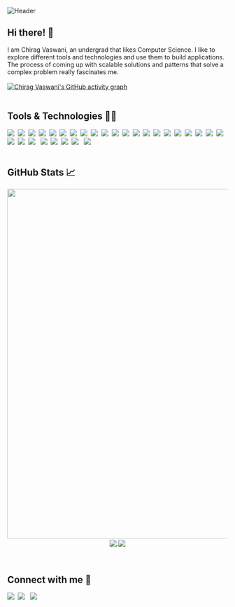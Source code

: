 ![Header](https://github.com/chiragvaswani/chiragvaswani/blob/main/Header.png?raw=true)

## Hi there! 👋
I am Chirag Vaswani, an undergrad that likes Computer Science. I like to explore different tools and technologies and use them to build applications. The process of coming up with scalable solutions and patterns that solve a complex problem really fascinates me. 
<br/><br/>
[![Chirag Vaswani's GitHub activity graph](https://activity-graph.herokuapp.com/graph?username=chiragvaswani&theme=react-dark)](https://github.com/chiragvaswani/)
<br/><br/>
## Tools & Technologies 👨‍💻

![](https://img.shields.io/badge/HTML-239120?style=for-the-badge&logo=html5&logoColor=white)&nbsp;&nbsp;![](https://img.shields.io/badge/CSS-239120?&style=for-the-badge&logo=css3&logoColor=white)&nbsp;&nbsp;![](https://img.shields.io/badge/JavaScript-F7DF1E?style=for-the-badge&logo=javascript&logoColor=black)&nbsp;&nbsp;![](https://img.shields.io/badge/C-00599C?style=for-the-badge&logo=c&logoColor=white)&nbsp;&nbsp;![](	https://img.shields.io/badge/C%2B%2B-00599C?style=for-the-badge&logo=c%2B%2B&logoColor=white)&nbsp;&nbsp;![](https://img.shields.io/badge/Java-ED8B00?style=for-the-badge&logo=java&logoColor=white)&nbsp;&nbsp;![](https://img.shields.io/badge/Swift-FA7343?style=for-the-badge&logo=swift&logoColor=white)&nbsp;&nbsp;![](https://img.shields.io/badge/Python-14354C?style=for-the-badge&logo=python&logoColor=white)&nbsp;&nbsp;![](https://img.shields.io/badge/R-276DC3?style=for-the-badge&logo=r&logoColor=white)&nbsp;&nbsp;![](https://img.shields.io/badge/Jupyter-F37626.svg?&style=for-the-badge&logo=Jupyter&logoColor=white)&nbsp;&nbsp;![](https://img.shields.io/badge/React-20232A?style=for-the-badge&logo=react&logoColor=61DAFB)&nbsp;&nbsp;![](https://img.shields.io/badge/Redux-593D88?style=for-the-badge&logo=redux&logoColor=white)&nbsp;&nbsp;![](https://img.shields.io/badge/Express.js-000000?style=for-the-badge&logo=express&logoColor=white)&nbsp;&nbsp;![](https://img.shields.io/badge/Node.js-43853D?style=for-the-badge&logo=node.js&logoColor=white)&nbsp;&nbsp;![](https://img.shields.io/badge/MongoDB-4EA94B?style=for-the-badge&logo=mongodb&logoColor=white)&nbsp;&nbsp;![](https://img.shields.io/badge/PostgreSQL-316192?style=for-the-badge&logo=postgresql&logoColor=white)&nbsp;&nbsp;![](https://img.shields.io/badge/styled--components-DB7093?style=for-the-badge&logo=styled-components&logoColor=white)&nbsp;&nbsp;![](https://img.shields.io/badge/Flask-000000?style=for-the-badge&logo=flask&logoColor=white)&nbsp;&nbsp;![](https://img.shields.io/badge/GraphQl-E10098?style=for-the-badge&logo=graphql&logoColor=white)&nbsp;&nbsp;![](https://img.shields.io/badge/Git-F05032?style=for-the-badge&logo=git&logoColor=white)&nbsp;&nbsp;![](https://img.shields.io/badge/firebase-ffca28?style=for-the-badge&logo=firebase&logoColor=black)&nbsp;&nbsp;![](https://img.shields.io/badge/React_Router-CA4245?style=for-the-badge&logo=react-router&logoColor=white)&nbsp;&nbsp;![](https://img.shields.io/badge/Bootstrap-563D7C?style=for-the-badge&logo=bootstrap&logoColor=white)&nbsp;&nbsp;![](https://img.shields.io/badge/Redux_Saga-999999?style=for-the-badge&logo=redux-saga&logoColor=white)
&nbsp;&nbsp;![](https://img.shields.io/badge/scikit_learn-f7931e?style=for-the-badge&logo=scikit-learn&logoColor=white)&nbsp;&nbsp;![](https://img.shields.io/badge/TensorFlow-ff6f00?style=for-the-badge&logo=tensorflow&logoColor=white)&nbsp;&nbsp;![](https://img.shields.io/badge/numpy-013243?style=for-the-badge&logo=numpy&logoColor=white)&nbsp;&nbsp;![](https://img.shields.io/badge/pandas-150458?style=for-the-badge&logo=pandas&logoColor=white)
&nbsp;&nbsp;![](https://img.shields.io/badge/Visual_Studio_Code-0078D4?style=for-the-badge&logo=visual%20studio%20code&logoColor=white)
<br/><br/>
## GitHub Stats 📈
<div align="center">
  <a>
  <img align="center" src="https://github-readme-streak-stats.herokuapp.com/?user=chiragvaswani&theme=black-ice&hide_border=true" width="800">
  </a>
  <br/>
  <a href="https://github.com/chiragvaswani/github-readme-stats" style="margin-top:100px;">
    <img align="center" src="https://github-readme-stats.vercel.app/api/top-langs/?username=chiragvaswani&theme=dark&count_private=true&hide_border=true&text_color=fff&icon_color=03e8fc&title_color=03e8fc" />
  </a>
 <a href="https://github.com/chiragvaswani/github-readme-stats">
    <img align="center" src="https://github-readme-stats.vercel.app/api?username=chiragvaswani&count_private=true&theme=dark&show_icons=true&hide_border=true&text_color=fff&icon_color=03e8fc&title_color=03e8fc&card_width=3&line_height=40" />
  </a>
</div>
<br/><br/>

## Connect with me 🤝
[![](https://img.shields.io/badge/LinkedIn-0077B5?style=for-the-badge&logo=linkedin&logoColor=white)](https://www.linkedin.com/in/chirag-vaswani-3263961b3/)&nbsp;&nbsp;[![](https://img.shields.io/badge/Instagram-E4405F?style=for-the-badge&logo=instagram&logoColor=white)](https://www.instagram.com/chiragg_v)&nbsp;&nbsp;
[![](https://img.shields.io/badge/Gmail-D14836?style=for-the-badge&logo=gmail&logoColor=white)](https://mail.google.com/mail/?view=cm&fs=1&to=chiragvaswani751@gmail.com&su=Regarding&body=Hi%20Chirag!)

<!--
**chiragvaswani/chiragvaswani** is a ✨ _special_ ✨ repository because its `README.md` (this file) appears on your GitHub profile.

Here are some ideas to get you started:

- 🔭 I’m currently working on ...
- 🌱 I’m currently learning ...
- 👯 I’m looking to collaborate on ...
- 🤔 I’m looking for help with ...
- 💬 Ask me about ...
- 📫 How to reach me: ...
- 😄 Pronouns: ...
- ⚡ Fun fact: ...
-->
